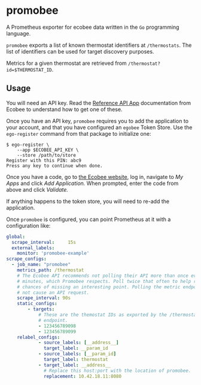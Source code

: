# promobee

A Prometheus exporter for ecobee data written in the `Go` programming language.

`promobee` exports a list of known thermostat identifiers at `/thermostats`. The
list of identifiers can be used for target discovery purposes.

Metrics for a given thermostat are retrieved from
`/thermostat?id=$THERMOSTAT_ID`.

## Usage

You will need an API key. Read the [Reference API
App](https://www.ecobee.com/home/developer/api/sample-apps/reference-api-app.shtml)
documentation from Ecobee to understand how to get one of these.

Once you have an API key, `promobee` requires you to add the application to your
account, and that you have configured an `egobee` Token Store. Use the
`ego-register` command from that package to initialize one:

```console
$ ego-register \
    --app $ECOBEE_API_KEY \
    --store /path/to/store
Register with this PIN: abc9
Press any key to continue when done.
```

Once you have a code, go to [the Ecobee website](https://www.ecobee.com/), log
in, navigate to _My Apps_ and click _Add Application._ When prompted, enter the
code from above and click _Validate._

If anything happens to the token store, you will need to re-add the application.

Once `promobee` is configured, you can point Prometheus at it with a
configuration like:

```yaml
global:
  scrape_interval:     15s
  external_labels:
    monitor: 'promobee-example'
scrape_configs:
  - job_name: "promobee"
    metrics_path: /thermostat
    # The Ecobee API recommends not polling their API more than once every 3
    # minutes, which Promobee respects. Poll twice that often to help reduce
    # chances of missing an interesting point. Polling the metric endpoint does
    # not cause an API request.
    scrape_interval: 90s
    static_configs:
        - targets:
            # These are the themostat IDs as exported by the /thermostats
            # endpoint.
            - 123456789098
            - 123456789099
    relabel_configs:
            - source_labels: [__address__]
              target_label: __param_id
            - source_labels: [__param_id]
              target_label: thermostat
            - target_label: __address__
              # Replace this host:port with the location of promobee.
              replacement: 10.42.18.11:8080
```
